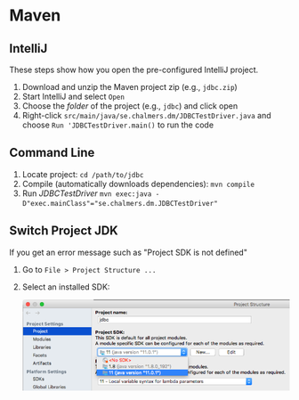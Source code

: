 # Maven

## IntelliJ

These steps show how you open the pre-configured IntelliJ project.

1. Download and unzip the Maven project zip (e.g., `jdbc.zip`)
2. Start IntelliJ and select `Open`
3. Choose the *folder* of the project (e.g., `jdbc`) and click open
4. Right-click `src/main/java/se.chalmers.dm/JDBCTestDriver.java` and choose `Run 'JDBCTestDriver.main()` to run the code

## Command Line

1. Locate project: `cd /path/to/jdbc`
2. Compile (automatically downloads dependencies): `mvn compile`
3. Run *JDBCTestDriver* `mvn exec:java -D"exec.mainClass"="se.chalmers.dm.JDBCTestDriver"`

## Switch Project JDK

If you get an error message such as "Project SDK is not defined"

1. Go to `File > Project Structure ...`
2. Select an installed SDK:

    ![Project Structure Settings](img/intellij-project-structure.png)
